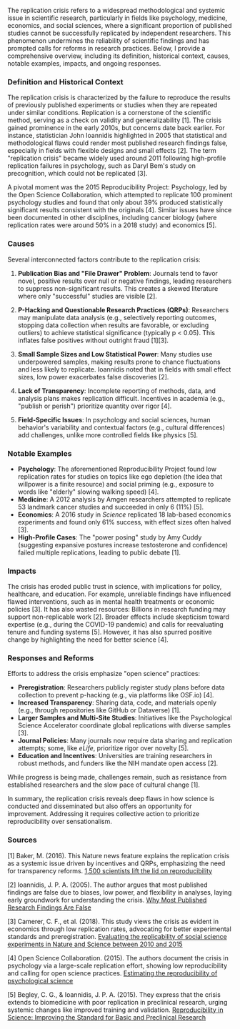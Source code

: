 The replication crisis refers to a widespread methodological and systemic issue in scientific research, particularly in fields like psychology, medicine, economics, and social sciences, where a significant proportion of published studies cannot be successfully replicated by independent researchers. This phenomenon undermines the reliability of scientific findings and has prompted calls for reforms in research practices. Below, I provide a comprehensive overview, including its definition, historical context, causes, notable examples, impacts, and ongoing responses.

### Definition and Historical Context
The replication crisis is characterized by the failure to reproduce the results of previously published experiments or studies when they are repeated under similar conditions. Replication is a cornerstone of the scientific method, serving as a check on validity and generalizability [1]. The crisis gained prominence in the early 2010s, but concerns date back earlier. For instance, statistician John Ioannidis highlighted in 2005 that statistical and methodological flaws could render most published research findings false, especially in fields with flexible designs and small effects [2]. The term "replication crisis" became widely used around 2011 following high-profile replication failures in psychology, such as Daryl Bem's study on precognition, which could not be replicated [3].

A pivotal moment was the 2015 Reproducibility Project: Psychology, led by the Open Science Collaboration, which attempted to replicate 100 prominent psychology studies and found that only about 39% produced statistically significant results consistent with the originals [4]. Similar issues have since been documented in other disciplines, including cancer biology (where replication rates were around 50% in a 2018 study) and economics [5].

### Causes
Several interconnected factors contribute to the replication crisis:

1. **Publication Bias and "File Drawer" Problem**: Journals tend to favor novel, positive results over null or negative findings, leading researchers to suppress non-significant results. This creates a skewed literature where only "successful" studies are visible [2].

2. **P-Hacking and Questionable Research Practices (QRPs)**: Researchers may manipulate data analysis (e.g., selectively reporting outcomes, stopping data collection when results are favorable, or excluding outliers) to achieve statistical significance (typically p < 0.05). This inflates false positives without outright fraud [1][3].

3. **Small Sample Sizes and Low Statistical Power**: Many studies use underpowered samples, making results prone to chance fluctuations and less likely to replicate. Ioannidis noted that in fields with small effect sizes, low power exacerbates false discoveries [2].

4. **Lack of Transparency**: Incomplete reporting of methods, data, and analysis plans makes replication difficult. Incentives in academia (e.g., "publish or perish") prioritize quantity over rigor [4].

5. **Field-Specific Issues**: In psychology and social sciences, human behavior's variability and contextual factors (e.g., cultural differences) add challenges, unlike more controlled fields like physics [5].

### Notable Examples
- **Psychology**: The aforementioned Reproducibility Project found low replication rates for studies on topics like ego depletion (the idea that willpower is a finite resource) and social priming (e.g., exposure to words like "elderly" slowing walking speed) [4].
- **Medicine**: A 2012 analysis by Amgen researchers attempted to replicate 53 landmark cancer studies and succeeded in only 6 (11%) [5].
- **Economics**: A 2016 study in *Science* replicated 18 lab-based economics experiments and found only 61% success, with effect sizes often halved [3].
- **High-Profile Cases**: The "power posing" study by Amy Cuddy (suggesting expansive postures increase testosterone and confidence) failed multiple replications, leading to public debate [1].

### Impacts
The crisis has eroded public trust in science, with implications for policy, healthcare, and education. For example, unreliable findings have influenced flawed interventions, such as in mental health treatments or economic policies [3]. It has also wasted resources: Billions in research funding may support non-replicable work [2]. Broader effects include skepticism toward expertise (e.g., during the COVID-19 pandemic) and calls for reevaluating tenure and funding systems [5]. However, it has also spurred positive change by highlighting the need for better science [4].

### Responses and Reforms
Efforts to address the crisis emphasize "open science" practices:
- **Preregistration**: Researchers publicly register study plans before data collection to prevent p-hacking (e.g., via platforms like OSF.io) [4].
- **Increased Transparency**: Sharing data, code, and materials openly (e.g., through repositories like GitHub or Dataverse) [1].
- **Larger Samples and Multi-Site Studies**: Initiatives like the Psychological Science Accelerator coordinate global replications with diverse samples [3].
- **Journal Policies**: Many journals now require data sharing and replication attempts; some, like *eLife*, prioritize rigor over novelty [5].
- **Education and Incentives**: Universities are training researchers in robust methods, and funders like the NIH mandate open access [2].

While progress is being made, challenges remain, such as resistance from established researchers and the slow pace of cultural change [1].

In summary, the replication crisis reveals deep flaws in how science is conducted and disseminated but also offers an opportunity for improvement. Addressing it requires collective action to prioritize reproducibility over sensationalism.

### Sources
[1] Baker, M. (2016). This Nature news feature explains the replication crisis as a systemic issue driven by incentives and QRPs, emphasizing the need for transparency reforms. [1,500 scientists lift the lid on reproducibility](https://www.nature.com/news/1-500-scientists-lift-the-lid-on-reproducibility-1.19970)

[2] Ioannidis, J. P. A. (2005). The author argues that most published findings are false due to biases, low power, and flexibility in analyses, laying early groundwork for understanding the crisis. [Why Most Published Research Findings Are False](https://journals.plos.org/plosmedicine/article?id=10.1371/journal.pmed.0020124)

[3] Camerer, C. F., et al. (2018). This study views the crisis as evident in economics through low replication rates, advocating for better experimental standards and preregistration. [Evaluating the replicability of social science experiments in Nature and Science between 2010 and 2015](https://www.nature.com/articles/s41562-018-0399-z)

[4] Open Science Collaboration. (2015). The authors document the crisis in psychology via a large-scale replication effort, showing low reproducibility and calling for open science practices. [Estimating the reproducibility of psychological science](https://www.science.org/doi/10.1126/science.aac4716)

[5] Begley, C. G., & Ioannidis, J. P. A. (2015). They express that the crisis extends to biomedicine with poor replication in preclinical research, urging systemic changes like improved training and validation. [Reproducibility in Science: Improving the Standard for Basic and Preclinical Research](https://www.ahajournals.org/doi/10.1161/CIRCRESAHA.114.303819)